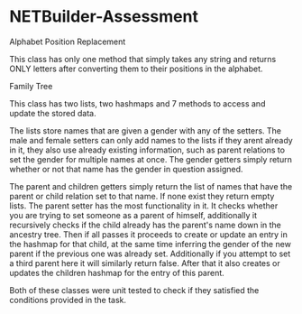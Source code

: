 # NETBuilder-Assessment

Alphabet Position Replacement

This class has only one method that simply takes any string and returns ONLY letters after converting them to their positions in the alphabet.


Family Tree

This class has two lists, two hashmaps and 7 methods to access and update the stored data.

The lists store names that are given a gender with any of the setters. The male and female setters can only add names to the lists if they arent already in it, they also use already existing information, such as parent relations to set the gender for multiple names at once. The gender getters simply return whether or not that name has the gender in question assigned.

The parent and children getters simply return the list of names that have the parent or child relation set to that name. If none exist they return empty lists. The parent setter has the most functionality in it. It checks whether you are trying to set someone as a parent of himself, additionally it recursively checks if the child already has the parent's name down in the ancestry tree. Then if all passes it proceeds to create or update an entry in the hashmap for that child, at the same time inferring the gender of the new parent if the previous one was already set. Additionally if you attempt to set a third parent here it will similarly return false. After that it also creates or updates the children hashmap for the entry of this parent.



Both of these classes were unit tested to check if they satisfied the conditions provided in the task.
